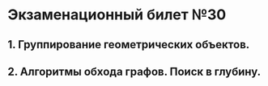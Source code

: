 # Экзаменационный билет №30


## 1. Группирование геометрических объектов.
## 2. Алгоритмы обхода графов. Поиск в глубину.